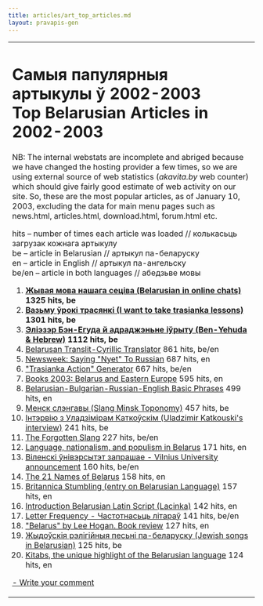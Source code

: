 ```yaml
---
title: articles/art_top_articles.md 
layout: pravapis-gen
---
```



<table>
<tbody>
<tr class="odd">

<td>
<h1 id="самыя-папулярныя-артыкулы-ў-2002-2003-top-belarusian-articles-in-2002-2003">Самыя папулярныя артыкулы ў 2002-2003<br />
Top Belarusian Articles in 2002-2003</h1>
<p>NB: The internal webstats are incomplete and abriged because we have changed the hosting provider a few times, so we are using external source of web statistics (<em>akavita.by</em> web counter) which should give fairly good estimate of web activity on our site. So, these are the most popular articles, as of January 10, 2003, excluding the data for main menu pages such as news.html, articles.html, download.html, forum.html etc.</p>
<p><span class="small">hits – number of times each article was loaded // колькасьць загрузак кожнага артыкулу<br />
be – article in Belarusian // артыкул па-беларуску<br />
en – article in English // артыкул па-ангельску<br />
be/en – article in both languages // абедзьве мовы<br />
</span></p>
<ol>
<li><strong><a href="http://www.pravapis.org/articles/art_netspeak.html">Жывая мова нашага сеціва (Belarusian in online chats)</a> 1325 hits, be</strong></li>
<li><strong><a href="http://www.pravapis.org/articles/art_trasianka1.html">Вазьму ўрокi трасянкi (I want to take trasianka lessons)</a> 1301 hits, be</strong></li>
<li><strong><a href="http://www.pravapis.org/articles/art_hebrew1.html">Эліэзэр Бэн-Егуда й адраджэньне іўрыту (Ben-Yehuda &amp; Hebrew)</a> 1112 hits, be</strong></li>
<li><a href="http://www.pravapis.org/translator.html">Belarusan Translit-Cyrillic Translator</a> 861 hits, be/en</li>
<li><a href="http://www.pravapis.org/articles/art_no_russian.html">Newsweek: Saying "Nyet" To Russian</a> 687 hits, en</li>
<li><a href="http://www.pravapis.org/trasianka.html">"Trasianka Action" Generator</a> 667 hits, be/en</li>
<li><a href="http://www.pravapis.org/books2003.html">Books 2003: Belarus and Eastern Europe</a> 595 hits, en</li>
<li><a href="http://www.pravapis.org/articles/art_phrases1.html">Belarusian-Bulgarian-Russian-English Basic Phrases</a> 499 hits, en</li>
<li><a href="http://www.pravapis.org/articles/art_minsk1.html">Менск слэнгавы (Slang Minsk Toponomy)</a> 457 hits, be</li>
<li><a href="http://www.pravapis.org/articles/art_alice_interview.html">Інтэрвію з Уладзімірам Каткоўскім (Uladzimir Katkouski's interview)</a> 241 hits, be</li>
<li><a href="http://www.pravapis.org/articles/art_top100.html">The Forgotten Slang</a> 227 hits, be/en</li>
<li><a href="http://www.pravapis.org/articles/art_goujon1.html">Language, nationalism, and populism in Belarus</a> 171 hits, en</li>
<li><a href="http://www.pravapis.org/articles/art_wilno_university.html">Віленскі ўнівэрсытэт запрашае - Vilnius University announcement</a> 160 hits, be/en</li>
<li><a href="http://www.pravapis.org/articles/art_belarus_name.html">The 21 Names of Belarus</a> 158 hits, en</li>
<li><a href="http://www.pravapis.org/articles/art_brit.html">Britannica Stumbling (entry on Belarusian Language)</a> 157 hits, en</li>
<li><a href="http://www.pravapis.org/articles/art_lac1.html">Introduction Belarusian Latin Script (Lacinka)</a> 142 hits, en</li>
<li><a href="http://www.pravapis.org/articles/art_letter_frequency.html">Letter Frequency - Частотнасьць літараў</a> 141 hits, be/en</li>
<li><a href="http://www.pravapis.org/articles/art_belarus_hogan.html">"Belarus" by Lee Hogan. Book review</a> 127 hits, en</li>
<li><a href="http://www.pravapis.org/articles/art_jewish_belarus.html">Жыдоўскія рэлігійныя песьні па-беларуску (Jewish songs in Belarusian)</a> 125 hits, be</li>
<li><a href="http://www.pravapis.org/articles/art_kitab1_en.html">Kitabs, the unique highlight of the Belarusian language</a> 124 hits, en</li>
</ol>
<p><span class="small"><a href="gb_add.html?ref=http%3A%2F%2Fwww%2Epravapis%2Eorg%2Fart%5Ftop%5Farticles%2Easp">- Write your comment</a></span></p></td>
</tr>
</tbody>
</table>
